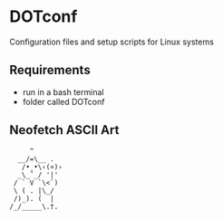 # DOTconf
Configuration files and setup scripts for Linux systems

## Requirements
- run in a bash terminal
- folder called DOTconf

## Neofetch ASCII Art
```
     ^    
  __/=\__ .
   /•¸•\‹(¤)›
  _\_˜_/ '|'
 / ` V `\<`)
 \ ( . |\_/
 /)_). (  |
/_/_____\.†.
```
